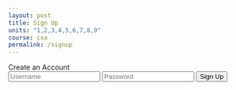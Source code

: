 ```yaml
---
layout: post
title: Sign Up
units: "1,2,3,4,5,6,7,8,9"
course: csa
permalink: /signup
---
```


<link rel="stylesheet" type="text/css" href="{{ site.baseurl }}/assets/css/login.css">

<div id="login-container">
    <div id="login-header">
        Create an Account
    </div>
    <div id="login-form">
        <input type="text" id="username" placeholder="Username" required>
        <input type="password" id="password" placeholder="Password" required>
        <button onclick="signUp()">Sign Up</button>
    </div>
</div>

<script src="{{ site.baseurl }}/assets/js/signup.js"></script>